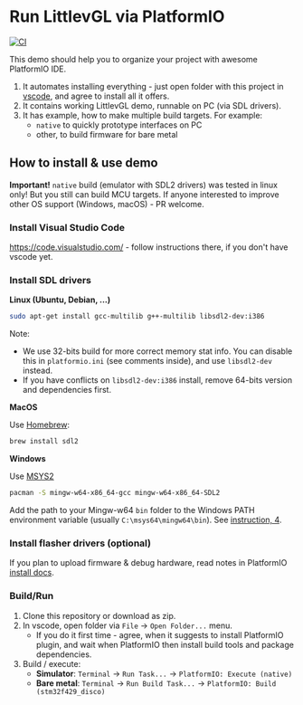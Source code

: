 # Run LittlevGL via PlatformIO

[![CI](https://github.com/lvgl/lv_platformio/workflows/CI/badge.svg?branch=master)](https://github.com/lvgl/lv_platformio/actions)

This demo should help you to organize your project with awesome PlatformIO IDE.

1. It automates installing everything - just open folder with this project in
   [vscode](https://code.visualstudio.com/), and agree to install all it offers.
2. It contains working LittlevGL demo, runnable on PC (via SDL drivers).
3. It has example, how to make multiple build targets. For example:
   - `native` to quickly prototype interfaces on PC
   - other, to build firmware for bare metal


## How to install & use demo

**Important!** `native` build (emulator with SDL2 drivers) was tested in
linux only! But you still can build MCU targets. If anyone interested to
improve other OS support (Windows, macOS) - PR welcome.


### Install Visual Studio Code

https://code.visualstudio.com/ - follow instructions there, if you don't have
vscode yet.


### Install SDL drivers

**Linux (Ubuntu, Debian, ...)**

```sh
sudo apt-get install gcc-multilib g++-multilib libsdl2-dev:i386
```

Note:

- We use 32-bits build for more correct memory stat info. You can
  disable this in `platformio.ini` (see comments inside), and use `libsdl2-dev`
  instead.
- If you have conflicts on `libsdl2-dev:i386` install, remove 64-bits version
  and dependencies first.

**MacOS**

Use [Homebrew](https://brew.sh/):

```sh
brew install sdl2
```

**Windows**

Use [MSYS2](https://www.msys2.org/)

```sh
pacman -S mingw-w64-x86_64-gcc mingw-w64-x86_64-SDL2
```

Add the path to your Mingw-w64 `bin` folder to the Windows PATH environment
variable (usually `C:\msys64\mingw64\bin`). See [instruction, 4](https://code.visualstudio.com/docs/cpp/config-mingw#_prerequisites).


### Install flasher drivers (optional)

If you plan to upload firmware & debug hardware, read notes in PlatformIO
[install docs](http://docs.platformio.org/en/latest/installation.html#troubleshooting).


### Build/Run

1. Clone this repository or download as zip.
2. In vscode, open folder via `File` -> `Open Folder...` menu.
   - If you do it first time - agree, when it suggests to install PlatformIO
     plugin, and wait when PlatformIO then install build tools and package
     dependencies.
3. Build / execute:
   - **Simulator**: `Terminal` -> `Run Task...` -> `PlatformIO: Execute (native)`
   - **Bare metal**: `Terminal` -> `Run Build Task...` -> `PlatformIO: Build (stm32f429_disco)`
